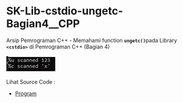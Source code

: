# SK-Lib-cstdio-ungetc-Bagian4__CPP
Arsip Pemrograman C++ - Memahami function <code><b>ungetc()</b></code>pada Library <code><b>&lt;cstdio></b></code> di Pemrograman C++ (Bagian 4)<br><br>
<img src="https://github.com/RizkyKhapidsyah/SK-Lib-cstdio-ungetc-Bagian4__CPP/blob/master/SK-Lib-cstdio-ungetc-Bagian4__CPP/x64/result/001.PNG"><br><br>
Lihat Source Code : <br>
- <a href="https://github.com/RizkyKhapidsyah/SK-Lib-cstdio-ungetc-Bagian4__CPP/blob/master/SK-Lib-cstdio-ungetc-Bagian4__CPP/Source.cpp">Program</a>
